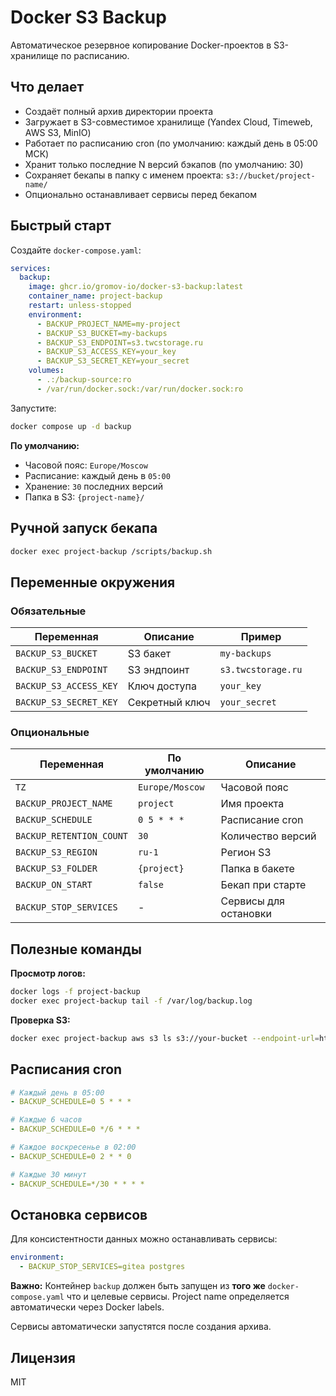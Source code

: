 # Docker S3 Backup

Автоматическое резервное копирование Docker-проектов в S3-хранилище по расписанию.

## Что делает

- Создаёт полный архив директории проекта
- Загружает в S3-совместимое хранилище (Yandex Cloud, Timeweb, AWS S3, MinIO)
- Работает по расписанию cron (по умолчанию: каждый день в 05:00 МСК)
- Хранит только последние N версий бэкапов (по умолчанию: 30)
- Сохраняет бекапы в папку с именем проекта: `s3://bucket/project-name/`
- Опционально останавливает сервисы перед бекапом

## Быстрый старт

Создайте `docker-compose.yaml`:

```yaml
services:
  backup:
    image: ghcr.io/gromov-io/docker-s3-backup:latest
    container_name: project-backup
    restart: unless-stopped
    environment:
      - BACKUP_PROJECT_NAME=my-project
      - BACKUP_S3_BUCKET=my-backups
      - BACKUP_S3_ENDPOINT=s3.twcstorage.ru
      - BACKUP_S3_ACCESS_KEY=your_key
      - BACKUP_S3_SECRET_KEY=your_secret
    volumes:
      - .:/backup-source:ro
      - /var/run/docker.sock:/var/run/docker.sock:ro
```

Запустите:

```bash
docker compose up -d backup
```

**По умолчанию:**
- Часовой пояс: `Europe/Moscow`
- Расписание: каждый день в `05:00`
- Хранение: `30` последних версий
- Папка в S3: `{project-name}/`

## Ручной запуск бекапа

```bash
docker exec project-backup /scripts/backup.sh
```

## Переменные окружения

### Обязательные

| Переменная | Описание | Пример |
|------------|----------|--------|
| `BACKUP_S3_BUCKET` | S3 бакет | `my-backups` |
| `BACKUP_S3_ENDPOINT` | S3 эндпоинт | `s3.twcstorage.ru` |
| `BACKUP_S3_ACCESS_KEY` | Ключ доступа | `your_key` |
| `BACKUP_S3_SECRET_KEY` | Секретный ключ | `your_secret` |

### Опциональные

| Переменная | По умолчанию | Описание |
|------------|--------------|----------|
| `TZ` | `Europe/Moscow` | Часовой пояс |
| `BACKUP_PROJECT_NAME` | `project` | Имя проекта |
| `BACKUP_SCHEDULE` | `0 5 * * *` | Расписание cron |
| `BACKUP_RETENTION_COUNT` | `30` | Количество версий |
| `BACKUP_S3_REGION` | `ru-1` | Регион S3 |
| `BACKUP_S3_FOLDER` | `{project}` | Папка в бакете |
| `BACKUP_ON_START` | `false` | Бекап при старте |
| `BACKUP_STOP_SERVICES` | - | Сервисы для остановки |


## Полезные команды

**Просмотр логов:**
```bash
docker logs -f project-backup
docker exec project-backup tail -f /var/log/backup.log
```

**Проверка S3:**
```bash
docker exec project-backup aws s3 ls s3://your-bucket --endpoint-url=https://your-endpoint
```


## Расписания cron

```yaml
# Каждый день в 05:00
- BACKUP_SCHEDULE=0 5 * * *

# Каждые 6 часов
- BACKUP_SCHEDULE=0 */6 * * *

# Каждое воскресенье в 02:00
- BACKUP_SCHEDULE=0 2 * * 0

# Каждые 30 минут
- BACKUP_SCHEDULE=*/30 * * * *
```

## Остановка сервисов

Для консистентности данных можно останавливать сервисы:

```yaml
environment:
  - BACKUP_STOP_SERVICES=gitea postgres
```

**Важно:** Контейнер `backup` должен быть запущен из **того же** `docker-compose.yaml` что и целевые сервисы. Project name определяется автоматически через Docker labels.

Сервисы автоматически запустятся после создания архива.


## Лицензия

MIT

